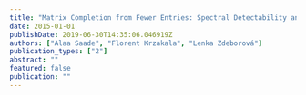 ```yaml
---
title: "Matrix Completion from Fewer Entries: Spectral Detectability and Rank Estimation"
date: 2015-01-01
publishDate: 2019-06-30T14:35:06.046919Z
authors: ["Alaa Saade", "Florent Krzakala", "Lenka Zdeborová"]
publication_types: ["2"]
abstract: ""
featured: false
publication: ""
---
```


